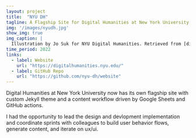 ```yaml
---
layout: project
title:  "NYU DH"
tagline: A Flagship Site for Digital Humanities at New York University
img: '/images/nyudh.jpg'
show_img: true
img_caption: |
  Illustration by Jo Suk for NYU Digital Humanities. Retrieved from [digitalhumanities.nyu.edu](https://digitalhumanities.nyu.edu/).
time_period: 2022
links:
  - label: Website
    url: "https://digitalhumanities.nyu.edu/"
  - label: GitHub Repo
    url: "https://github.com/nyu-dh/website"
---
```

Digital Humanities at New York University now has its own flagship site with custom Jekyll theme and a content workflow driven by Google Sheets and GitHub actions.

I had the opportunity to lead the design and devlopment implementation and coordinate sprints with colleagues to build user behavior flows, generate content, and iterate on ux/ui.